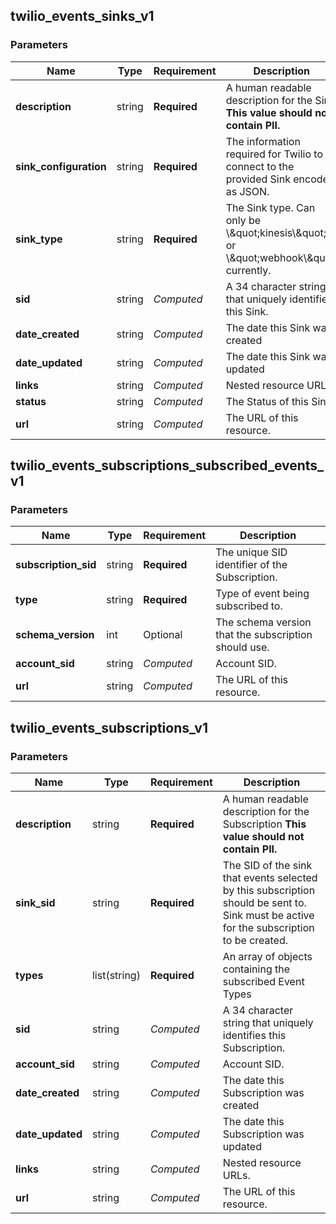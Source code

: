 
## twilio_events_sinks_v1

### Parameters

Name | Type | Requirement | Description
--- | --- | --- | ---
**description** | string | **Required** | A human readable description for the Sink **This value should not contain PII.**
**sink_configuration** | string | **Required** | The information required for Twilio to connect to the provided Sink encoded as JSON.
**sink_type** | string | **Required** | The Sink type. Can only be \\\&quot;kinesis\\\&quot; or \\\&quot;webhook\\\&quot; currently.
**sid** | string | *Computed* | A 34 character string that uniquely identifies this Sink.
**date_created** | string | *Computed* | The date this Sink was created
**date_updated** | string | *Computed* | The date this Sink was updated
**links** | string | *Computed* | Nested resource URLs.
**status** | string | *Computed* | The Status of this Sink
**url** | string | *Computed* | The URL of this resource.

## twilio_events_subscriptions_subscribed_events_v1

### Parameters

Name | Type | Requirement | Description
--- | --- | --- | ---
**subscription_sid** | string | **Required** | The unique SID identifier of the Subscription.
**type** | string | **Required** | Type of event being subscribed to.
**schema_version** | int | Optional | The schema version that the subscription should use.
**account_sid** | string | *Computed* | Account SID.
**url** | string | *Computed* | The URL of this resource.

## twilio_events_subscriptions_v1

### Parameters

Name | Type | Requirement | Description
--- | --- | --- | ---
**description** | string | **Required** | A human readable description for the Subscription **This value should not contain PII.**
**sink_sid** | string | **Required** | The SID of the sink that events selected by this subscription should be sent to. Sink must be active for the subscription to be created.
**types** | list(string) | **Required** | An array of objects containing the subscribed Event Types
**sid** | string | *Computed* | A 34 character string that uniquely identifies this Subscription.
**account_sid** | string | *Computed* | Account SID.
**date_created** | string | *Computed* | The date this Subscription was created
**date_updated** | string | *Computed* | The date this Subscription was updated
**links** | string | *Computed* | Nested resource URLs.
**url** | string | *Computed* | The URL of this resource.

